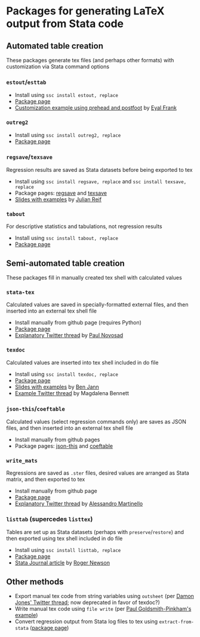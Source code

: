 # Packages for generating LaTeX output from Stata code

## Automated table creation

These packages generate tex files (and perhaps other formats) with customization via Stata command options

### `estout`/`esttab`

- Install using `ssc install estout, replace`
- [Package page](http://repec.sowi.unibe.ch/stata/estout/)
- [Customization example using prehead and postfoot](http://www.eyalfrank.com/code-riffs-stata-and-regression-tables/) by [Eyal Frank](http://www.eyalfrank.com/)


### `outreg2`

- Install using `ssc install outreg2, replace`
- [Package page](http://repec.org/bocode/o/outreg2.html)



### `regsave`/`texsave`

Regression results are saved as Stata datasets before being exported to tex

- Install using `ssc install regsave, replace` and `ssc install texsave, replace`
- Package pages: [regsave](https://econpapers.repec.org/software/bocbocode/S456964.htm) and [texsave](https://econpapers.repec.org/software/bocbocode/S456974.htm)
- [Slides with examples](https://www.stata.com/meeting/boston10/boston10_reif.pdf) by [Julian Reif](http://julianreif.com/)



### `tabout`

For descriptive statistics and tabulations, not regression results

- Install using `ssc install tabout, replace`
- [Package page](http://tabout.net.au/)





## Semi-automated table creation

These packages fill in manually created tex shell with calculated values


### `stata-tex`

Calculated values are saved in specially-formatted external files, and then inserted into an external tex shell file

- Install manually from github page (requires Python)
- [Package page](https://github.com/paulnov/stata-tex)
- [Explanatory Twitter thread](https://twitter.com/paulnovosad/status/1056922582795075584) by [Paul Novosad](http://www.dartmouth.edu/~novosad/)



### `texdoc`

Calculated values are inserted into tex shell included in do file

- Install using `ssc install texdoc, replace`
- [Package page](http://repec.sowi.unibe.ch/stata/texdoc/)
- [Slides with examples](https://www.stata.com/meeting/switzerland16/slides/jann-switzerland16.pdf) by [Ben Jann](http://www.soz.unibe.ch/about_us/people/prof_dr_jann_ben/index_eng.html)
- [Example Twitter thread](https://twitter.com/maibennett/status/1051145477922717696) by Magdalena Bennett



### `json-this`/`coeftable`

Calculated values (select regression commands only) are saves as JSON files, and then inserted into an external tex shell file

- Install manually from github pages
- Package pages: [json-this](https://github.com/gn0/json-this) and [coeftable](https://github.com/gn0/coeftable)



### `write_mats`

Regressions are saved as `.ster` files, desired values are arranged as Stata matrix, and then exported to tex

- Install manually from github page
- [Package page](https://github.com/alemartinello/write_mats)
- [Explanatory Twitter thread](https://twitter.com/ale_martinello/status/1054079452437798912) by [Alessandro Martinello](https://www.alemartinello.com/)



### `listtab` (supercedes `listtex`)

Tables are set up as Stata datasets (perhaps with `preserve`/`restore`) and then exported using tex shell included in do file

- Install using `ssc install listtab, replace`
- [Package page](http://fmwww.bc.edu/RePEc/bocode/l/listtab.html)
- [Stata Journal article](https://www.stata-journal.com/sjpdf.html?articlenum=st0254) by [Roger Newson](http://www.rogernewsonresources.org.uk/)




## Other methods
- Export manual tex code from string variables using `outsheet` (per [Damon Jones' Twitter thread](https://twitter.com/nomadj1s/status/1051112991393964032); now deprecated in favor of texdoc?)
- Write manual tex code using `file write` (per [Paul Goldsmith-Pinkham's example](https://gist.github.com/paulgp/7e0c0ad9dee76c4ab8e475e1165d493f))
- Convert regression output from Stata log files to tex using `extract-from-stata` ([package page](https://github.com/gn0/extract-from-stata))

